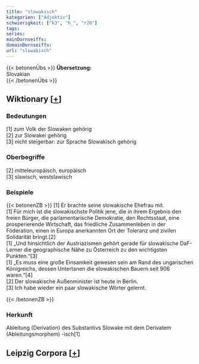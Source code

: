```yaml
---
title: "slowakisch"
kategorien: ["Adjektiv"]
schwierigkeit: ["k3", "h_", "r20"]
tags:
series:
mainDornseiffs:
domainDornseiffs:
url: "slowakisch"
---
```


{{< betonenÜbs >}}
**Übersetzung:**  
Slovakian  
{{< /betonenÜbs >}}

## Wiktionary [[+](https://de.wiktionary.org/wiki/slowakisch)]

### Bedeutungen
[1] zum Volk der Slowaken gehörig  
[2] zur Slowakei gehörig  
[3] nicht steigerbar: zur Sprache Slowakisch gehörig  

### Oberbegriffe
[2] mitteleuropäisch, europäisch  
[3] slawisch, westslawisch  

### Beispiele
{{< betonenZB >}}
[1] Er brachte seine slowakische Ehefrau mit.  
[1] Für mich ist die slowakischste Politik jene, die in ihrem Ergebnis den freien Bürger, die parlamentarische Demokratie, den Rechtsstaat, eine prosperierende Wirtschaft, das friedliche Zusammenleben in der Föderation, einen in Europa anerkannten Ort der Toleranz und zivilen Solidarität bringt.[2]  
[1] „Und hinsichtlich der Austriazismen gehört gerade für slowakische DaF-Lerner die geographische Nähe zu Österreich zu den wichtigsten Punkten.“[3]  
[1] „Es muss eine große Einsamkeit gewesen sein am Rand des ungarischen Königreichs, dessen Untertanen die slowakischen Bauern seit 906 waren.“[4]  
[2] Der slowakische Außenminister ist heute in Berlin.  
[3] Ich habe wieder ein paar slowakische Wörter gelernt.  

{{< /betonenZB >}}
### Herkunft
Ableitung (Derivation) des Substantivs Slowake mit dem Derivatem (Ableitungsmorphem) -isch[1]  


## Leipzig Corpora [[+](https://corpora.uni-leipzig.de/en/res?word=slowakisch&corpusId=deu_newscrawl-public_2018)]

